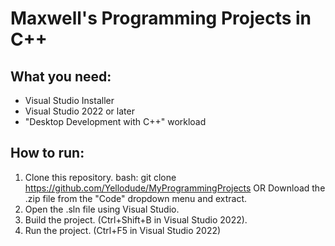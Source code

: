 # Maxwell's Programming Projects in C++

## What you need:
- Visual Studio Installer
- Visual Studio 2022 or later
- "Desktop Development with C++" workload

## How to run:
1. Clone this repository.
   bash:
   git clone https://github.com/Yellodude/MyProgrammingProjects
   OR
   Download the .zip file from the "Code" dropdown menu and extract.
3. Open the .sln file using Visual Studio.
4. Build the project. (Ctrl+Shift+B in Visual Studio 2022).
5. Run the project. (Ctrl+F5 in Visual Studio 2022)

